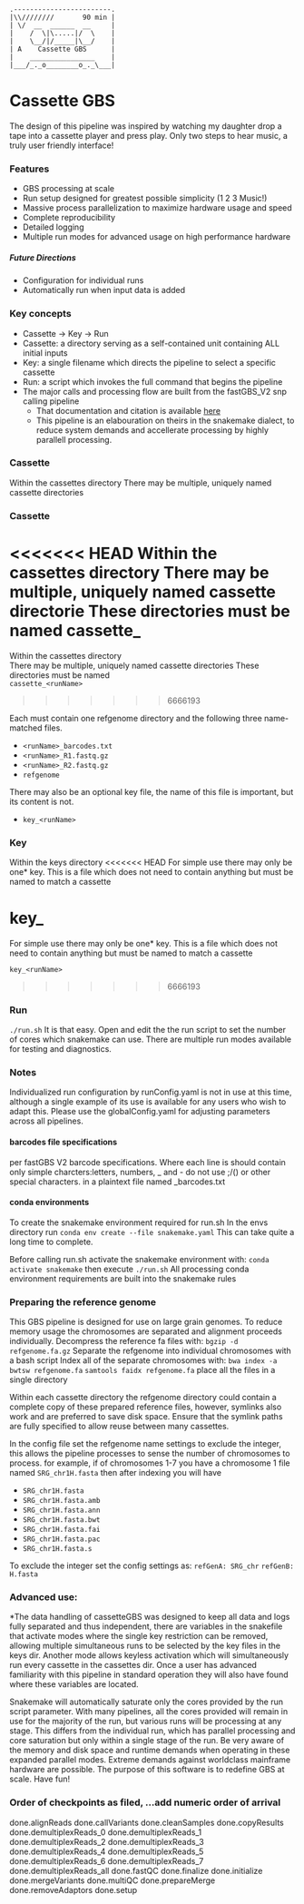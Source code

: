 
    .------------------------.
    |\\////////       90 min |
    | \/  __  ______  __     |
    |    /  \|\.....|/  \    |
    |    \__/|/_____|\__/    |
    | A    Cassette GBS      |
    |    ________________    |
    |___/_._o________o_._\___|




# Cassette GBS

The design of this pipeline was inspired by watching my daughter drop a tape into a cassette player and press play. Only two steps to hear music, a truly user friendly interface!

### Features
- GBS processing at scale
- Run setup designed for greatest possible simplicity (1 2 3 Music!)
- Massive process parallelization to maximize hardware usage and speed
- Complete reproducibility
- Detailed logging
- Multiple run modes for advanced usage on high performance hardware
##### Future Directions
- Configuration for individual runs
- Automatically run when input data is added

### Key concepts
- Cassette -> Key -> Run
- Cassette: a directory serving as a self-contained unit containing ALL initial inputs
- Key: a single filename which directs the pipeline to select a specific cassette
- Run: a script which invokes the full command that begins the pipeline
- The major calls and processing flow are built from the fastGBS_V2 snp calling pipeline
	- That documentation and citation is available [here](https://bitbucket.org/jerlar73/fast-gbs_v2/wiki/home)  
	- This pipeline is an elabouration on theirs in the snakemake dialect, to reduce system demands and accellerate processing by highly parallell processing.

### Cassette
Within the cassettes directory There may be multiple, uniquely named cassette directories

### Cassette
<<<<<<< HEAD
Within the cassettes directory
There may be multiple, uniquely named cassette directorie
These directories must be named
cassette_<runName>
=======
Within the cassettes directory  
There may be multiple, uniquely named cassette directories
These directories must be named  
`cassette_<runName>`
>>>>>>> 6666193

Each must contain one refgenome directory and the following three name-matched files.

- `<runName>_barcodes.txt`
- `<runName>_R1.fastq.gz`
- `<runName>_R2.fastq.gz`
- `refgenome`

There may also be an optional key file, the name of this file is important, but its content is not. 

- `key_<runName>`

### Key
Within the keys directory
<<<<<<< HEAD
For simple use there may only be one* key. This is a file which does not need to contain anything but must be named to match a cassette

key_<runName>
=======
For simple use there may only be one* key. This is a file which does not need to contain anything but must be named to match a cassette  
  
`key_<runName>`
>>>>>>> 6666193

### Run
`./run.sh`
It is that easy.
Open and edit the the run script to set the number of cores which snakemake can use. There are multiple run modes available for testing and diagnostics.

### Notes
Individualized run configuration by runConfig.yaml is not in use at this time, although a single example of its use is available for any users who wish to adapt this. Please use the globalConfig.yaml for adjusting parameters across all pipelines.

#### barcodes file specifications
per fastGBS V2 barcode specifications. Where each line is
<barcode><tab><varietyName><newline>
<varietyName> should contain only simple charcters:letters, numbers, _ and -
	do not use ;/()<space> or other special characters.
in a plaintext file named <runName>_barcodes.txt

#### conda environments

To create the snakemake environment required for run.sh
In the envs directory run
`conda env create --file snakemake.yaml`
This can take quite a long time to complete.

Before calling run.sh activate the snakemake environment with:
`conda activate snakemake`
then execute
`./run.sh`
All processing conda environment requirements are built into the snakemake rules

### Preparing the reference genome
This GBS pipeline is designed for use on large grain genomes. To reduce memory usage the chromosomes are separated and alignment proceeds individually.
Decompress the reference fa files with:
`bgzip -d refgenome.fa.gz`
Separate the refgenome into individual chromosomes with a bash script
Index all of the separate chromosomes with:
`bwa index -a bwtsw refgenome.fa`
`samtools faidx refgenome.fa`
place all the files in a single directory

Within each cassette directory the refgenome directory could contain a complete copy of these prepared reference files, however, symlinks also work and are preferred to save disk space. Ensure that the symlink paths are fully specified to allow reuse between many cassettes.

In the config file set the refgenome name settings to exclude the integer, this allows the pipeline processes to sense the number of chromosomes to process.
for example, if of chromosomes 1-7 you have a chromosome 1 file named
`SRG_chr1H.fasta`
then after indexing you will have

- `SRG_chr1H.fasta`
- `SRG_chr1H.fasta.amb`
- `SRG_chr1H.fasta.ann`
- `SRG_chr1H.fasta.bwt`
- `SRG_chr1H.fasta.fai`
- `SRG_chr1H.fasta.pac`
- `SRG_chr1H.fasta.s`

To exclude the integer set the config settings as:
`refGenA: SRG_chr`
`refGenB: H.fasta`

### Advanced use:
*The data handling of cassetteGBS was designed to keep all data and logs fully separated and thus independent, there are variables in the snakefile that activate modes where the single key restriction can be removed, allowing multiple simultaneous runs to be selected by the key files in the keys dir. Another mode allows keyless activation which will simultaneously run every cassette in the cassettes dir. Once a user has advanced familiarity with this pipeline in standard operation they will also have found where these variables are located.

Snakemake will automatically saturate only the cores provided by the run script parameter. With many pipelines, all the cores provided will remain in use for the majority of the run, but various runs will be processing at any stage. This differs from the individual run, which has parallel processing and core saturation but only within a single stage of the run. Be very aware of the memory and disk space and runtime demands when operating in these expanded parallel modes. Extreme demands against worldclass mainframe hardware are possible. The purpose of this software is to redefine GBS at scale. Have fun!


### Order of checkpoints as filed, ...add numeric order of arrival
done.alignReads
done.callVariants
done.cleanSamples
done.copyResults
done.demultiplexReads_0
done.demultiplexReads_1
done.demultiplexReads_2
done.demultiplexReads_3
done.demultiplexReads_4
done.demultiplexReads_5
done.demultiplexReads_6
done.demultiplexReads_7
done.demultiplexReads_all
done.fastQC
done.finalize
done.initialize
done.mergeVariants
done.multiQC
done.prepareMerge
done.removeAdaptors
done.setup
